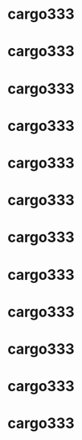 # cargo333
# cargo333
# cargo333
# cargo333
# cargo333
# cargo333
# cargo333
# cargo333
# cargo333
# cargo333
# cargo333
# cargo333
